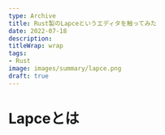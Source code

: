 ```yaml
---
type: Archive
title: Rust製のLapceというエディタを触ってみた
date: 2022-07-18
description: 
titleWrap: wrap
tags: 
- Rust
image: images/summary/lapce.png
draft: true
---
```


# Lapceとは